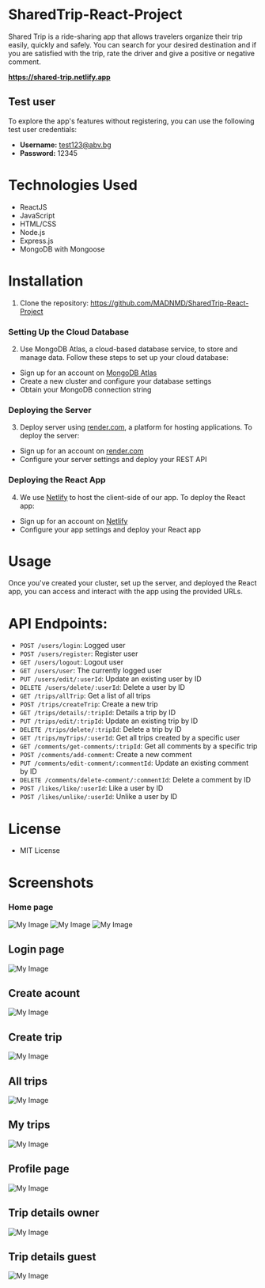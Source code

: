 # SharedTrip-React-Project

Shared Trip is a ride-sharing app that allows travelers organize their trip easily, quickly and safely. You can search for your desired destination and if you are satisfied with the trip, rate the driver and give a positive or negative comment.

**https://shared-trip.netlify.app**

## Test user

To explore the app's features without registering, you can use the following test user credentials:

- **Username:** test123@abv.bg
- **Password:** 12345

 # Technologies Used
 - ReactJS
 - JavaScript
 - HTML/CSS
 - Node.js
 - Express.js
 - MongoDB with Mongoose

  # Installation

  1. Clone the repository: https://github.com/MADNMD/SharedTrip-React-Project

  ### Setting Up the Cloud Database

   2. Use MongoDB Atlas, a cloud-based database service, to store and manage data. Follow these steps to set up your cloud database:

   - Sign up for an account on [MongoDB Atlas](https://www.mongodb.com/cloud/atlas)
   - Create a new cluster and configure your database settings
   - Obtain your MongoDB connection string

   ### Deploying the Server

  3. Deploy server using [render.com](https://render.com), a platform for hosting applications. To deploy the server:

   - Sign up for an account on [render.com](https://render.com)
   - Configure your server settings and deploy your REST API

   ### Deploying the React App

  4. We use [Netlify](https://www.netlify.com) to host the client-side of our app. To deploy the React app:

   - Sign up for an account on [Netlify](https://www.netlify.com)
   - Configure your app settings and deploy your React app

   # Usage
   Once you've created your cluster, set up the server, and deployed the React app, you can access and interact with the app using the provided URLs.

   # API Endpoints:
     
   - `POST /users/login`: Logged user
   - `POST /users/register`: Register user
   - `GET /users/logout`: Logout user
   - `GET /users/user`: The currently logged user
   - `PUT /users/edit/:userId`: Update an existing user by ID
   - `DELETE /users/delete/:userId`: Delete a user by ID
   - `GET /trips/allTrip`: Get a list of all trips
   - `POST /trips/createTrip`: Create a new trip
   - `GET /trips/details/:tripId`: Details a trip by ID
   - `PUT /trips/edit/:tripId`: Update an existing trip by ID
   - `DELETE /trips/delete/:tripId`: Delete a trip by ID
   - `GET /trips/myTrips/:userId`: Get all trips created by a specific user
   - `GET /comments/get-comments/:tripId`: Get all comments by a specific trip
   - `POST /comments/add-comment`: Create a new comment
   - `PUT /comments/edit-comment/:commentId`: Update an existing comment by ID
   - `DELETE /comments/delete-comment/:commentId`: Delete a comment by ID
   - `POST /likes/like/:userId`: Like a user by ID
   - `POST /likes/unlike/:userId`: Unlike a user by ID

   # License
   - MIT License

   # Screenshots

   ### Home page
   ![My Image](https://github.com/MADNMD/SharedTrip-React-Project/blob/main/images/Home-1.png)
   ![My Image](https://github.com/MADNMD/SharedTrip-React-Project/blob/main/images/Home-2.png)
   ![My Image](https://github.com/MADNMD/SharedTrip-React-Project/blob/main/images/Home-3.png)

   ## Login page
   ![My Image](https://github.com/MADNMD/SharedTrip-React-Project/blob/main/images/Login.png)

  ## Create acount
  ![My Image](https://github.com/MADNMD/SharedTrip-React-Project/blob/main/images/Create-acount.png)

  ## Create trip
  ![My Image](https://github.com/MADNMD/SharedTrip-React-Project/blob/main/images/Create-trip.png)

   ## All trips
   ![My Image](https://github.com/MADNMD/SharedTrip-React-Project/blob/main/images/All-trips.png)

   ## My trips
   ![My Image](https://github.com/MADNMD/SharedTrip-React-Project/blob/main/images/My-trips.png)

   ## Profile page
   ![My Image](https://github.com/MADNMD/SharedTrip-React-Project/blob/main/images/Profile-page.png)

   ## Trip details owner
   ![My Image](https://github.com/MADNMD/SharedTrip-React-Project/blob/main/images/Trip-details-owner.png)

   ## Trip details guest
   ![My Image](https://github.com/MADNMD/SharedTrip-React-Project/blob/main/images/Trip-details-guest.png)
    
